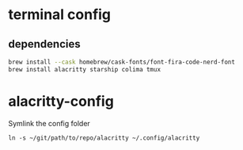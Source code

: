 # terminal config

## dependencies
```sh
brew install --cask homebrew/cask-fonts/font-fira-code-nerd-font
brew install alacritty starship colima tmux
```

# alacritty-config
Symlink the config folder
```
ln -s ~/git/path/to/repo/alacritty ~/.config/alacritty
```

